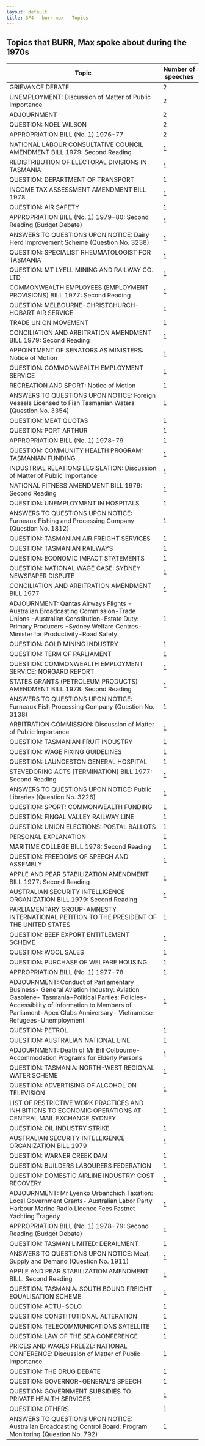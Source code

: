 ```yaml
---
layout: default
title: 3F4 - burr-max - Topics
---
```

## Topics that BURR, Max spoke about during the 1970s

| Topic | Number of speeches |
|--------------|----------------|
|GRIEVANCE DEBATE|2|
|UNEMPLOYMENT: Discussion of Matter of Public Importance|2|
|ADJOURNMENT|2|
|QUESTION: NOEL WILSON|2|
|APPROPRIATION BILL (No. 1) 1976-77|2|
|NATIONAL LABOUR CONSULTATIVE COUNCIL AMENDMENT BILL 1979: Second Reading|1|
|REDISTRIBUTION OF ELECTORAL DIVISIONS IN TASMANIA|1|
|QUESTION: DEPARTMENT OF TRANSPORT|1|
|INCOME TAX ASSESSMENT AMENDMENT BILL 1978|1|
|QUESTION: AIR SAFETY|1|
|APPROPRIATION BILL (No. 1) 1979-80: Second Reading (Budget Debate)|1|
|ANSWERS TO QUESTIONS UPON NOTICE: Dairy Herd Improvement Scheme (Question No. 3238)|1|
|QUESTION: SPECIALIST RHEUMATOLOGIST FOR TASMANIA|1|
|QUESTION: MT LYELL MINING AND RAILWAY CO. LTD|1|
|COMMONWEALTH EMPLOYEES (EMPLOYMENT PROVISIONS) BILL 1977: Second Reading|1|
|QUESTION: MELBOURNE-CHRISTCHURCH-HOBART AIR SERVICE|1|
|TRADE UNION MOVEMENT|1|
|CONCILIATION AND ARBITRATION AMENDMENT BILL 1979: Second Reading|1|
|APPOINTMENT OF SENATORS AS MINISTERS: Notice of Motion|1|
|QUESTION: COMMONWEALTH EMPLOYMENT SERVICE|1|
|RECREATION AND SPORT: Notice of Motion|1|
|ANSWERS TO QUESTIONS UPON NOTICE: Foreign Vessels Licensed to Fish Tasmanian Waters (Question No. 3354)|1|
|QUESTION: MEAT QUOTAS|1|
|QUESTION: PORT ARTHUR|1|
|APPROPRIATION BILL (No. 1) 1978-79|1|
|QUESTION: COMMUNITY HEALTH PROGRAM: TASMANIAN FUNDING|1|
|INDUSTRIAL RELATIONS LEGISLATION: Discussion of Matter of Public Importance|1|
|NATIONAL FITNESS AMENDMENT BILL 1979: Second Reading|1|
|QUESTION: UNEMPLOYMENT IN HOSPITALS|1|
|ANSWERS TO QUESTIONS UPON NOTICE: Furneaux Fishing and Processing Company (Question No. 1812)|1|
|QUESTION: TASMANIAN AIR FREIGHT SERVICES|1|
|QUESTION: TASMANIAN RAILWAYS|1|
|QUESTION: ECONOMIC IMPACT STATEMENTS|1|
|QUESTION: NATIONAL WAGE CASE: SYDNEY NEWSPAPER DISPUTE|1|
|CONCILIATION AND ARBITRATION AMENDMENT BILL 1977|1|
|ADJOURNMENT: Qantas Airways Flights -Australian Broadcasting Commission-Trade Unions -Australian Constitution-Estate Duty: Primary Producers -Sydney Welfare Centres-Minister for Productivity-Road Safety|1|
|QUESTION: GOLD MINING INDUSTRY|1|
|QUESTION: TERM OF PARLIAMENT|1|
|QUESTION: COMMONWEALTH EMPLOYMENT SERVICE: NORGARD REPORT|1|
|STATES GRANTS (PETROLEUM PRODUCTS) AMENDMENT BILL 1978: Second Reading|1|
|ANSWERS TO QUESTIONS UPON NOTICE: Furneaux Fish Processing Company (Question No. 3138)|1|
|ARBITRATION COMMISSION: Discussion of Matter of Public Importance|1|
|QUESTION: TASMANIAN FRUIT INDUSTRY|1|
|QUESTION: WAGE FIXING GUIDELINES|1|
|QUESTION: LAUNCESTON GENERAL HOSPITAL|1|
|STEVEDORING ACTS (TERMINATION) BILL 1977: Second Reading|1|
|ANSWERS TO QUESTIONS UPON NOTICE: Public Libraries (Question No. 3226)|1|
|QUESTION: SPORT: COMMONWEALTH FUNDING|1|
|QUESTION: FINGAL VALLEY RAILWAY LINE|1|
|QUESTION: UNION ELECTIONS: POSTAL BALLOTS|1|
|PERSONAL EXPLANATION|1|
|MARITIME COLLEGE BILL 1978: Second Reading|1|
|QUESTION: FREEDOMS OF SPEECH AND ASSEMBLY|1|
|APPLE AND PEAR STABILIZATION AMENDMENT BILL 1977: Second Reading|1|
|AUSTRALIAN SECURITY INTELLIGENCE ORGANIZATION BILL 1979: Second Reading|1|
|PARLIAMENTARY GROUP-AMNESTY INTERNATIONAL PETITION TO THE PRESIDENT OF THE UNITED STATES|1|
|QUESTION: BEEF EXPORT ENTITLEMENT SCHEME|1|
|QUESTION: WOOL SALES|1|
|QUESTION: PURCHASE OF WELFARE HOUSING|1|
|APPROPRIATION BILL (No. 1) 1977-78|1|
|ADJOURNMENT: Conduct of Parliamentary Business- General Aviation Industry: Aviation Gasolene- Tasmania-Political Parties: Policies-Accessibility of Information to Members of Parliament-Apex Clubs Anniversary- Vietnamese Refugees-Unemployment|1|
|QUESTION: PETROL|1|
|QUESTION: AUSTRALIAN NATIONAL LINE|1|
|ADJOURNMENT: Death of Mr Bill Colbourne- Accommodation Programs for Elderly Persons|1|
|QUESTION: TASMANIA: NORTH-WEST REGIONAL WATER SCHEME|1|
|QUESTION: ADVERTISING OF ALCOHOL ON TELEVISION|1|
|LIST OF RESTRICTIVE WORK PRACTICES AND INHIBITIONS TO ECONOMIC OPERATIONS AT CENTRAL MAIL EXCHANGE SYDNEY|1|
|QUESTION: OIL INDUSTRY STRIKE|1|
|AUSTRALIAN SECURITY INTELLIGENCE ORGANIZATION BILL 1979|1|
|QUESTION: WARNER CREEK DAM|1|
|QUESTION: BUILDERS LABOURERS FEDERATION|1|
|QUESTION: DOMESTIC AIRLINE INDUSTRY: COST RECOVERY|1|
|ADJOURNMENT: Mr Lyenko Urbanchich Taxation: Local Government Grants- Australian Labor Party Harbour Marine Radio Licence Fees Fastnet Yachting Tragedy|1|
|APPROPRIATION BILL (No. 1) 1978-79: Second Reading (Budget Debate)|1|
|QUESTION: TASMAN LIMITED: DERAILMENT|1|
|ANSWERS TO QUESTIONS UPON NOTICE: Meat, Supply and Demand (Question No. 1911)|1|
|APPLE AND PEAR STABILIZATION AMENDMENT BILL: Second Reading|1|
|QUESTION: TASMANIA: SOUTH BOUND FREIGHT EQUALISATION SCHEME|1|
|QUESTION: ACTU-SOLO|1|
|QUESTION: CONSTITUTIONAL ALTERATION|1|
|QUESTION: TELECOMMUNICATIONS SATELLITE|1|
|QUESTION: LAW OF THE SEA CONFERENCE|1|
|PRICES AND WAGES FREEZE: NATIONAL CONFERENCE: Discussion of Matter of Public Importance|1|
|QUESTION: THE DRUG DEBATE|1|
|QUESTION: GOVERNOR-GENERAL'S SPEECH|1|
|QUESTION: GOVERNMENT SUBSIDIES TO PRIVATE HEALTH SERVICES|1|
|QUESTION: OTHERS|1|
|ANSWERS TO QUESTIONS UPON NOTICE: Australian Broadcasting Control Board: Program Monitoring (Question No. 792)|1|
